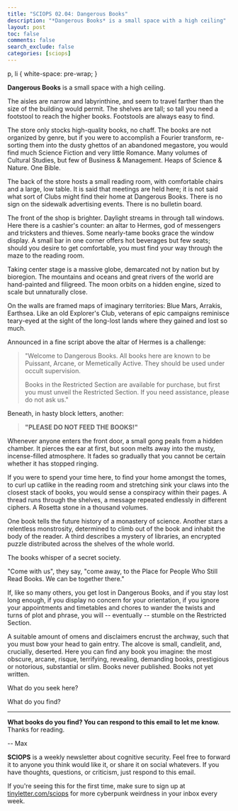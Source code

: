 ```yaml
---
title: "SCIOPS 02.04: Dangerous Books"
description: "*Dangerous Books* is a small space with a high ceiling"
layout: post
toc: false
comments: false
search_exclude: false
categories: [sciops]
---
```




 p, li { white-space: pre-wrap; }
 

**Dangerous Books** 
 is a small space with a high ceiling.
 







 The aisles are narrow and labyrinthine, and seem to travel farther than the size of the building would permit. The shelves are tall; so tall you need a footstool to reach the higher books. Footstools are always easy to find.
 







 The store only stocks high-quality books, no chaff. The books are not organized by genre, but if you were to accomplish a Fourier transform, re-sorting them into the dusty ghettos of an abandoned megastore, you would find much Science Fiction and very little Romance. Many volumes of Cultural Studies, but few of Business & Management. Heaps of Science & Nature. One Bible.
 







 The back of the store hosts a small reading room, with comfortable chairs and a large, low table. It is said that meetings are held here; it is not said what sort of Clubs might find their home at Dangerous Books. There is no sign on the sidewalk advertising events. There is no bulletin board.
 







 The front of the shop is brighter. Daylight streams in through tall windows. Here there is a cashier's counter: an altar to Hermes, god of messengers and tricksters and thieves. Some nearly-tame books grace the window display. A small bar in one corner offers hot beverages but few seats; should you desire to get comfortable, you must find your way through the maze to the reading room.
 







 Taking center stage is a massive globe, demarcated not by nation but by bioregion. The mountains and oceans and great rivers of the world are hand-painted and filigreed. The moon orbits on a hidden engine, sized to scale but unnaturally close.
 







 On the walls are framed maps of imaginary territories: Blue Mars, Arrakis, Earthsea. Like an old Explorer's Club, veterans of epic campaigns reminisce teary-eyed at the sight of the long-lost lands where they gained and lost so much.
 







 Announced in a fine script above the altar of Hermes is a challenge:
 







> 
> 
>  "Welcome to Dangerous Books. All books here are known to be Puissant, Arcane, or Memetically Active. They should be used under occult supervision.
>  
> 
> 
> 
> 
> 
> 
> 
>  Books in the Restricted Section are available for purchase, but first you must unveil the Restricted Section. If you need assistance, please do not ask us."
>  
> 
> 
> 







 Beneath, in hasty block letters, another:
 







> 
> 
> **"PLEASE DO NOT FEED THE BOOKS!"** 
> 
> 
> 
> 







 Whenever anyone enters the front door, a small gong peals from a hidden chamber. It pierces the ear at first, but soon melts away into the musty, incense-filled atmosphere. It fades so gradually that you cannot be certain whether it has stopped ringing.
 







 If you were to spend your time here, to find your home amongst the tomes, to curl up catlike in the reading room and stretching sink your claws into the closest stack of books, you would sense a conspiracy within their pages. A thread runs through the shelves, a message repeated endlessly in different ciphers. A Rosetta stone in a thousand volumes.
 







 One book tells the future history of a monastery of science. Another stars a relentless monstrosity, determined to climb out of the book and inhabit the body of the reader. A third describes a mystery of libraries, an encrypted puzzle distributed across the shelves of the whole world.
 







 The books whisper of a secret society.
 







 "Come with us", they say, "come away, to the Place for People Who Still Read Books. We can be together there."
 







 If, like so many others, you get lost in Dangerous Books, and if you stay lost long enough, if you display no concern for your orientation, if you ignore your appointments and timetables and chores to wander the twists and turns of plot and phrase, you will -- eventually -- stumble on the Restricted Section.
 







 A suitable amount of omens and disclaimers encrust the archway, such that you must bow your head to gain entry. The alcove is small, candlelit, and, crucially, deserted. Here you can find any book you imagine: the most obscure, arcane, risque, terrifying, revealing, demanding books, prestigious or notorious, substantial or slim. Books never published. Books not yet written.
 







 What do you seek here?
 







 What do you find?
   






---



**What books do you find? You can respond to this email to let me know.** 
 Thanks for reading.
   

 -- Max
 



**SCIOPS** 
 is a weekly newsletter about cognitive security. Feel free to forward it to anyone you think would like it, or share it on social whatevers. If you have thoughts, questions, or criticism, just respond to this email.
   

  

 If you're seeing this for the first time, make sure to sign up at
 [tinyletter.com/sciops](https://tinyletter.com/sciops) 
 for more cyberpunk weirdness in your inbox every week.
 
